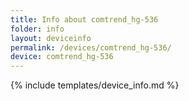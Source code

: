 ```yaml
---
title: Info about comtrend_hg-536
folder: info
layout: deviceinfo
permalink: /devices/comtrend_hg-536/
device: comtrend_hg-536
---
```

{% include templates/device_info.md %}
